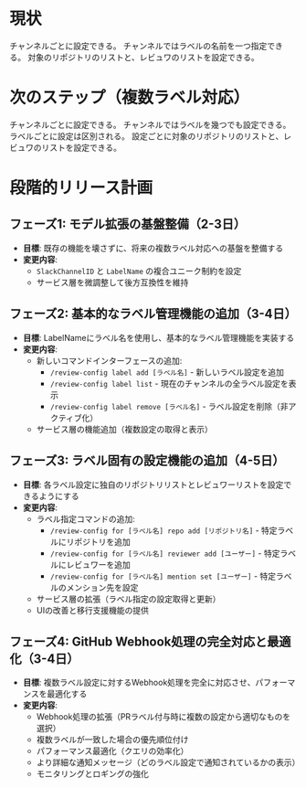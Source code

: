 # 現状

チャンネルごとに設定できる。
チャンネルではラベルの名前を一つ指定できる。
対象のリポジトリのリストと、レビュワのリストを設定できる。

# 次のステップ（複数ラベル対応）

チャンネルごとに設定できる。
チャンネルではラベルを幾つでも設定できる。ラベルごとに設定は区別される。
設定ごとに対象のリポジトリのリストと、レビュワのリストを設定できる。

# 段階的リリース計画

## フェーズ1: モデル拡張の基盤整備（2-3日）

- **目標**: 既存の機能を壊さずに、将来の複数ラベル対応への基盤を整備する
- **変更内容**:
  - `SlackChannelID` と `LabelName` の複合ユニーク制約を設定
  - サービス層を微調整して後方互換性を維持

## フェーズ2: 基本的なラベル管理機能の追加（3-4日）

- **目標**: LabelNameにラベル名を使用し、基本的なラベル管理機能を実装する
- **変更内容**:
  - 新しいコマンドインターフェースの追加:
    - `/review-config label add [ラベル名]` - 新しいラベル設定を追加
    - `/review-config label list` - 現在のチャンネルの全ラベル設定を表示
    - `/review-config label remove [ラベル名]` - ラベル設定を削除（非アクティブ化）
  - サービス層の機能追加（複数設定の取得と表示）

## フェーズ3: ラベル固有の設定機能の追加（4-5日）

- **目標**: 各ラベル設定に独自のリポジトリリストとレビュワーリストを設定できるようにする
- **変更内容**:
  - ラベル指定コマンドの追加:
    - `/review-config for [ラベル名] repo add [リポジトリ名]` - 特定ラベルにリポジトリを追加
    - `/review-config for [ラベル名] reviewer add [ユーザー]` - 特定ラベルにレビュワーを追加
    - `/review-config for [ラベル名] mention set [ユーザー]` - 特定ラベルのメンション先を設定
  - サービス層の拡張（ラベル指定の設定取得と更新）
  - UIの改善と移行支援機能の提供

## フェーズ4: GitHub Webhook処理の完全対応と最適化（3-4日）

- **目標**: 複数ラベル設定に対するWebhook処理を完全に対応させ、パフォーマンスを最適化する
- **変更内容**:
  - Webhook処理の拡張（PRラベル付与時に複数の設定から適切なものを選択）
  - 複数ラベルが一致した場合の優先順位付け
  - パフォーマンス最適化（クエリの効率化）
  - より詳細な通知メッセージ（どのラベル設定で通知されているかの表示）
  - モニタリングとロギングの強化
